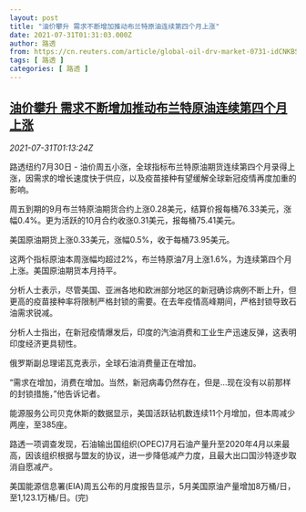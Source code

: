 ```yaml
---
layout: post
title: "油价攀升 需求不断增加推动布兰特原油连续第四个月上涨"
date: 2021-07-31T01:31:03.000Z
author: 路透
from: https://cn.reuters.com/article/global-oil-drv-market-0731-idCNKBS2F101A
tags: [ 路透 ]
categories: [ 路透 ]
---
```

<!--1627695063000-->
[油价攀升 需求不断增加推动布兰特原油连续第四个月上涨](https://cn.reuters.com/article/global-oil-drv-market-0731-idCNKBS2F101A)
------

<div>
<div><i>2021-07-31T01:13:24Z</i></div><p>路透纽约7月30日 - 油价周五小涨，全球指标布兰特原油期货连续第四个月录得上涨，因需求的增长速度快于供应，以及疫苗接种有望缓解全球新冠疫情再度加重的影响。</p><p>周五到期的9月布兰特原油期货合约上涨0.28美元，结算价报每桶76.33美元，涨幅0.4%。更为活跃的10月合约收涨0.31美元，报每桶75.41美元。</p><p>美国原油期货上涨0.33美元，涨幅0.5%，收于每桶73.95美元。</p><p>这两个指标原油本周涨幅均超过2%，布兰特原油7月上涨1.6%，为连续第四个月上涨。美国原油期货本月持平。</p><p>分析人士表示，尽管美国、亚洲各地和欧洲部分地区的新冠确诊病例不断上升，但更高的疫苗接种率将限制严格封锁的需要。在去年疫情高峰期间，严格封锁导致石油需求锐减。</p><p>分析人士指出，在新冠疫情爆发后，印度的汽油消费和工业生产迅速反弹，这表明印度经济更具韧性。</p><p>俄罗斯副总理诺瓦克表示，全球石油消费量正在增加。</p><p>“需求在增加，消费在增加。当然，新冠病毒仍然存在，但是…现在没有以前那样的封锁措施，”他告诉记者。</p><p>能源服务公司贝克休斯的数据显示，美国活跃钻机数连续11个月增加，但本周减少两座，至385座。</p><p>路透一项调查发现，石油输出国组织(OPEC)7月石油产量升至2020年4月以来最高，因该组织根据与盟友的协议，进一步降低减产力度，且最大出口国沙特逐步取消自愿减产。</p><p>美国能源信息署(EIA)周五公布的月度报告显示，5月美国原油产量增加8万桶/日，至1,123.1万桶/日。(完)</p>
</div>
